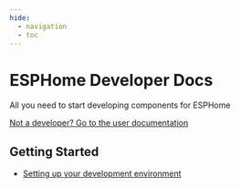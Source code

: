 ```yaml
---
hide:
  - navigation
  - toc
---
```


# ESPHome Developer Docs

All you need to start developing components for ESPHome

[Not a developer? Go to the user documentation](https://esphome.io)

## Getting Started

  - [Setting up your development environment](getting-started/development-environment)

## 
